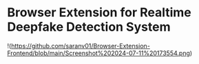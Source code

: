 ﻿# Browser Extension for Realtime Deepfake Detection System
!(https://github.com/saranv01/Browser-Extension-Frontend/blob/main/Screenshot%202024-07-11%20173554.png)
